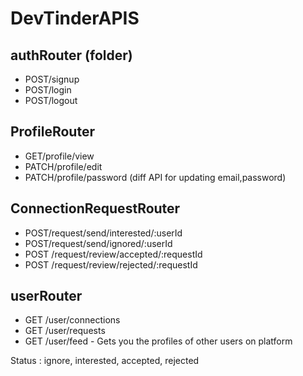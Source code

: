 # DevTinderAPIS

## authRouter (folder)
- POST/signup
- POST/login
- POST/logout

## ProfileRouter
- GET/profile/view
- PATCH/profile/edit
- PATCH/profile/password (diff API for updating email,password)


## ConnectionRequestRouter
- POST/request/send/interested/:userId
- POST/request/send/ignored/:userId
- POST /request/review/accepted/:requestId
- POST /request/review/rejected/:requestId


## userRouter
- GET /user/connections
- GET /user/requests
- GET /user/feed - Gets you the profiles of other users on platform


Status : ignore, interested, accepted, rejected
